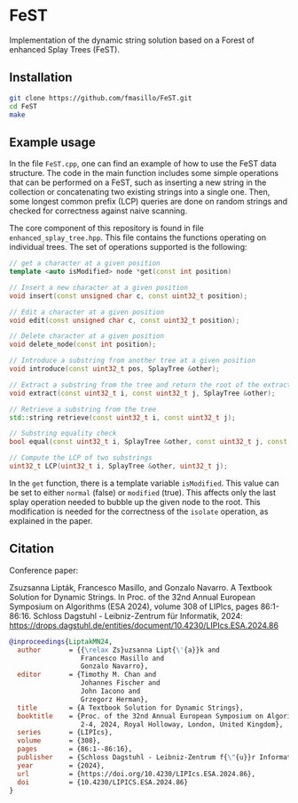 # FeST

Implementation of the dynamic string solution based on a Forest of enhanced Splay Trees (FeST).

## Installation

```sh
git clone https://github.com/fmasillo/FeST.git
cd FeST
make
```

## Example usage

In the file ``FeST.cpp``, one can find an example of how to use the FeST data structure. The code in the main function includes some simple operations that can be performed on a FeST, such as inserting a new string in the collection or concatenating two existing strings into a single one. Then, some longest common prefix (LCP) queries are done on random strings and checked for correctness against naive scanning.

The core component of this repository is found in file ``enhanced_splay_tree.hpp``. This file contains the functions operating on individual trees. The set of operations supported is the following:

```c++
// get a character at a given position
template <auto isModified> node *get(const int position)

// Insert a new character at a given position
void insert(const unsigned char c, const uint32_t position);

// Edit a character at a given position
void edit(const unsigned char c, const uint32_t position);

// Delete character at a given position
void delete_node(const int position);

// Introduce a substring from another tree at a given position
void introduce(const uint32_t pos, SplayTree &other);

// Extract a substring from the tree and return the root of the extracted subtree
void extract(const uint32_t i, const uint32_t j, SplayTree &other);

// Retrieve a substring from the tree
std::string retrieve(const uint32_t i, const uint32_t j);

// Substring equality check
bool equal(const uint32_t i, SplayTree &other, const uint32_t j, const uint32_t length);

// Compute the LCP of two substrings
uint32_t LCP(uint32_t i, SplayTree &other, uint32_t j);
```

In the ``get`` function, there is a template variable ``isModified``. This value can be set to either ``normal`` (false) or ``modified`` (true). This affects only the last splay operation needed to bubble up the given node to the root. This modification is needed for the correctness of the ``isolate`` operation, as explained in the paper.

## Citation

Conference paper:

Zsuzsanna Lipták, Francesco Masillo, and Gonzalo Navarro. A Textbook Solution for Dynamic Strings. In Proc. of the 32nd Annual European Symposium on Algorithms (ESA 2024), volume 308 of LIPIcs, pages 86:1-86:16. Schloss Dagstuhl - Leibniz-Zentrum für Informatik, 2024: <https://drops.dagstuhl.de/entities/document/10.4230/LIPIcs.ESA.2024.86>

```bibtex
@inproceedings{LiptakMN24,
  author       = {{\relax Zs}uzsanna Lipt{\'{a}}k and
                  Francesco Masillo and
                  Gonzalo Navarro},
  editor       = {Timothy M. Chan and
                  Johannes Fischer and
                  John Iacono and
                  Grzegorz Herman},
  title        = {A Textbook Solution for Dynamic Strings},
  booktitle    = {Proc. of the 32nd Annual European Symposium on Algorithms, {ESA} 2024, September
                  2-4, 2024, Royal Holloway, London, United Kingdom},
  series       = {LIPIcs},
  volume       = {308},
  pages        = {86:1--86:16},
  publisher    = {Schloss Dagstuhl - Leibniz-Zentrum f{\"{u}}r Informatik},
  year         = {2024},
  url          = {https://doi.org/10.4230/LIPIcs.ESA.2024.86},
  doi          = {10.4230/LIPICS.ESA.2024.86}
}
```
